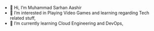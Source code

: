 - 👋 Hi, I’m Muhammad Sarhan Aashir
- 👀 I’m interested in Playing Video Games and learning regarding Tech related stuff, 
- 🌱 I’m currently learning Cloud Engineering and DevOps, 

<!---
Sarhan14/Sarhan14 is a ✨ special ✨ repository because its `README.md` (this file) appears on your GitHub profile.
You can click the Preview link to take a look at your changes.
--->
